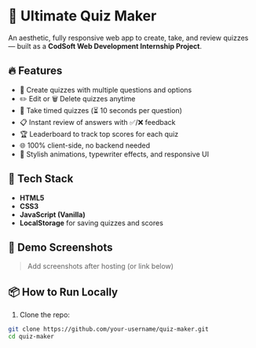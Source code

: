 # 🧠 Ultimate Quiz Maker

An aesthetic, fully responsive web app to create, take, and review quizzes — built as a **CodSoft Web Development Internship Project**.

## 🔥 Features

- 📝 Create quizzes with multiple questions and options
- ✏️ Edit or 🗑️ Delete quizzes anytime
- 🎯 Take timed quizzes (⏳ 10 seconds per question)
- 📋 Instant review of answers with ✅/❌ feedback
- 🏆 Leaderboard to track top scores for each quiz
- 🌐 100% client-side, no backend needed
- 🎨 Stylish animations, typewriter effects, and responsive UI

## 📂 Tech Stack

- **HTML5**
- **CSS3**
- **JavaScript (Vanilla)**
- **LocalStorage** for saving quizzes and scores

## 🚀 Demo Screenshots

> Add screenshots after hosting (or link below)

## 📦 How to Run Locally

1. Clone the repo:

```bash
git clone https://github.com/your-username/quiz-maker.git
cd quiz-maker
